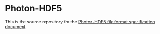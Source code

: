 Photon-HDF5
===========

This is the source repository for the [Photon-HDF5 file format specification document](http://photon-hdf5.readthedocs.io).

